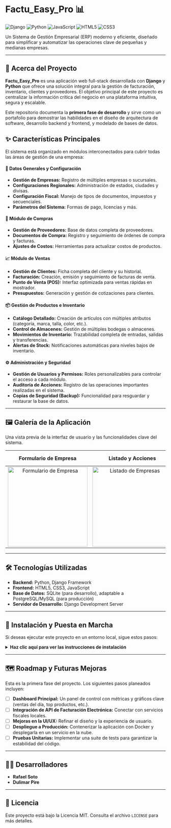 # Factu_Easy_Pro 📊

![Django](https://img.shields.io/badge/Django-092E20?style=for-the-badge&logo=django&logoColor=white) ![Python](https://img.shields.io/badge/Python-3776AB?style=for-the-badge&logo=python&logoColor=white) ![JavaScript](https://img.shields.io/badge/JavaScript-F7DF1E?style=for-the-badge&logo=javascript&logoColor=black) ![HTML5](https://img.shields.io/badge/HTML5-E34F26?style=for-the-badge&logo=html5&logoColor=white) ![CSS3](https://img.shields.io/badge/CSS3-1572B6?style=for-the-badge&logo=css3&logoColor=white)

Un Sistema de Gestión Empresarial (ERP) moderno y eficiente, diseñado para simplificar y automatizar las operaciones clave de pequeñas y medianas empresas.

---

## 📜 Acerca del Proyecto

**Factu_Easy_Pro** es una aplicación web full-stack desarrollada con **Django** y **Python** que ofrece una solución integral para la gestión de facturación, inventario, clientes y proveedores. El objetivo principal de este proyecto es centralizar la información crítica del negocio en una plataforma intuitiva, segura y escalable.

Este repositorio documenta la **primera fase de desarrollo** y sirve como un portafolio para demostrar las habilidades en el diseño de arquitectura de software, desarrollo backend y frontend, y modelado de bases de datos.

## ✨ Características Principales

El sistema está organizado en módulos interconectados para cubrir todas las áreas de gestión de una empresa:

#### 📂 **Datos Generales y Configuración**
- **Gestión de Empresas:** Registro de múltiples empresas o sucursales.
- **Configuraciones Regionales:** Administración de estados, ciudades y divisas.
- **Configuración Fiscal:** Manejo de tipos de documentos, impuestos y secuenciales.
- **Parámetros del Sistema:** Formas de pago, licencias y más.

#### 🛒 **Módulo de Compras**
- **Gestión de Proveedores:** Base de datos completa de proveedores.
- **Documentos de Compra:** Registro y seguimiento de órdenes de compra y facturas.
- **Ajustes de Costos:** Herramientas para actualizar costos de productos.

#### 📈 **Módulo de Ventas**
- **Gestión de Clientes:** Ficha completa del cliente y su historial.
- **Facturación:** Creación, emisión y seguimiento de facturas de venta.
- **Punto de Venta (POS):** Interfaz optimizada para ventas rápidas en mostrador.
- **Presupuestos:** Generación y gestión de cotizaciones para clientes.

#### 📦 **Gestión de Productos e Inventario**
- **Catálogo Detallado:** Creación de artículos con múltiples atributos (categoría, marca, talla, color, etc.).
- **Control de Almacenes:** Gestión de múltiples bodegas o almacenes.
- **Movimientos de Inventario:** Trazabilidad completa de entradas, salidas y transferencias.
- **Alertas de Stock:** Notificaciones automáticas para niveles bajos de inventario.

#### ⚙️ **Administración y Seguridad**
- **Gestión de Usuarios y Permisos:** Roles personalizables para controlar el acceso a cada módulo.
- **Auditoría de Acciones:** Registro de las operaciones importantes realizadas en el sistema.
- **Copias de Seguridad (Backup):** Funcionalidad para resguardar y restaurar la base de datos.

---

## 🖼️ Galería de la Aplicación

Una vista previa de la interfaz de usuario y las funcionalidades clave del sistema.

| Formulario de Empresa | Listado y Acciones | Galería Completa |
| :---: | :---: | :---: |
| <img src="https://github.com/rafaelsotove73/Factu_Easy_Pro/raw/main/Menu/nombre-de-tu-imagen-1.png" alt="Formulario de Empresa" width="250"> | <img src="https://github.com/rafaelsotove73/Factu_Easy_Pro/raw/main/Menu/nombre-de-tu-imagen-2.png" alt="Listado de Empresas" width="250"> | <a href="https://github.com/rafaelsotove73/Factu_Easy_Pro/tree/main/Menu"><h3>📂 Ver Galería Completa</h3><p>(7+ imágenes)</p></a> |

---

## 🛠️ Tecnologías Utilizadas

- **Backend:** Python, Django Framework
- **Frontend:** HTML5, CSS3, JavaScript
- **Base de Datos:** SQLite (para desarrollo), adaptable a PostgreSQL/MySQL (para producción)
- **Servidor de Desarrollo:** Django Development Server

---

## 🚀 Instalación y Puesta en Marcha

Si deseas ejecutar este proyecto en un entorno local, sigue estos pasos:

<details>
<summary><strong>Haz clic aquí para ver las instrucciones de instalación</strong></summary>

1.  **Clona el repositorio:**
    ```bash
    git clone https://github.com/tu-usuario/Factu_Easy_Pro.git
    cd Factu_Easy_Pro
    ```

2.  **Crea y activa un entorno virtual:**
    ```bash
    # Para Windows
    python -m venv venv
    .\venv\Scripts\activate

    # Para macOS/Linux
    python3 -m venv venv
    source venv/bin/activate
    ```

3.  **Instala las dependencias:**
    *(Asegúrate de tener un archivo `requirements.txt` en tu repositorio)*
    ```bash
    pip install -r requirements.txt
    ```

4.  **Realiza las migraciones de la base de datos:**
    ```bash
    python manage.py migrate
    ```

5.  **Crea un superusuario para acceder al panel de administración:**
    ```bash
    python manage.py createsuperuser
    ```

6.  **Ejecuta el servidor de desarrollo:**
    ```bash
    python manage.py runserver
    ```

7.  Abre tu navegador y ve a `http://127.0.0.1:8000` para ver la aplicación.

</details>

---

## 🗺️ Roadmap y Futuras Mejoras

Esta es la primera fase del proyecto. Los siguientes pasos planeados incluyen:

- [ ] **Dashboard Principal:** Un panel de control con métricas y gráficos clave (ventas del día, top productos, etc.).
- [ ] **Integración de API de Facturación Electrónica:** Conectar con servicios fiscales locales.
- [ ] **Mejoras en la UI/UX:** Refinar el diseño y la experiencia de usuario.
- [ ] **Despliegue a Producción:** Contenerizar la aplicación con Docker y desplegarla en un servicio en la nube.
- [ ] **Pruebas Unitarias:** Implementar una suite de tests para garantizar la estabilidad del código.

---

## 🧑‍💻 Desarrolladores

- **Rafael Soto**
- **Dulimar Pire**

---

## 📄 Licencia

Este proyecto está bajo la Licencia MIT. Consulta el archivo `LICENSE` para más detalles.
